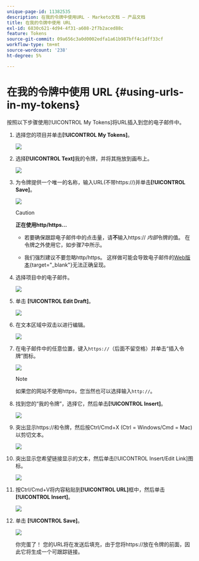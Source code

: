 ```yaml
---
unique-page-id: 11382535
description: 在我的令牌中使用URL - Marketo文档 — 产品文档
title: 在我的令牌中使用 URL
exl-id: 6830c621-4d94-4f31-a608-2f7b2aced88c
feature: Tokens
source-git-commit: 09a656c3a0d0002edfa1a61b987bff4c1dff33cf
workflow-type: tm+mt
source-wordcount: '238'
ht-degree: 5%

---
```


# 在我的令牌中使用 URL {#using-urls-in-my-tokens}

按照以下步骤使用[!UICONTROL My Tokens]将URL插入到您的电子邮件中。

1. 选择您的项目并单击&#x200B;**[!UICONTROL My Tokens]**。

   ![](assets/one-4.png)

1. 选择&#x200B;**[!UICONTROL Text]**&#x200B;我的令牌，并将其拖放到画布上。

   ![](assets/two-4.png)

1. 为令牌提供一个唯一的名称，输入URL(不带https://)并单击&#x200B;**[!UICONTROL Save]**。

   ![](assets/three-4.png)

   >[!CAUTION]
   >
   >**正在使用http/https...**
   >
   >* 若要确保跟踪电子邮件中的点击量，请&#x200B;**不**&#x200B;输入https:// _内部_&#x200B;令牌的值。 在令牌之外使用它，如步骤7中所示。
   >
   >* 我们强烈建议不要忽略http/https。 这样做可能会导致电子邮件的[Web版本](/help/marketo/product-docs/email-marketing/general/functions-in-the-editor/add-a-view-as-web-page-link-to-an-email.md){target="_blank"}无法正确呈现。

1. 选择项目中的电子邮件。

   ![](assets/four-3.png)

1. 单击 **[!UICONTROL Edit Draft]**。

   ![](assets/five-3.png)

1. 在文本区域中双击以进行编辑。

   ![](assets/six-1.png)

1. 在电子邮件中的任意位置，键入`https://`（后面不留空格）并单击“插入令牌”图标。

   ![](assets/seven.png)

   >[!NOTE]
   >
   >如果您的网站不使用https，您当然也可以选择输入`http://`。

1. 找到您的“我的令牌”，选择它，然后单击&#x200B;**[!UICONTROL Insert]**。

   ![](assets/eight.png)

1. 突出显示https://和令牌，然后按Ctrl/Cmd+X (Ctrl = Windows/Cmd = Mac)以剪切文本。

   ![](assets/nine.png)

1. 突出显示您希望链接显示的文本，然后单击[!UICONTROL Insert/Edit Link]图标。

   ![](assets/ten.png)

1. 按Ctrl/Cmd+V将内容粘贴到&#x200B;**[!UICONTROL URL]**&#x200B;框中，然后单击&#x200B;**[!UICONTROL Insert]**。

   ![](assets/eleven.png)

1. 单击 **[!UICONTROL Save]**。

   ![](assets/twelve.png)

   你完蛋了！ 您的URL将在发送后填充，由于您将https://放在令牌的前面，因此它将生成一个可跟踪链接。
